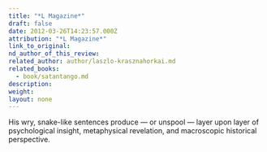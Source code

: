 ```yaml
---
title: "*L Magazine*"
draft: false
date: 2012-03-26T14:23:57.000Z
attribution: "*L Magazine*"
link_to_original:
nd_author_of_this_review:
related_author: author/laszlo-krasznahorkai.md
related_books:
  - book/satantango.md
description:
weight:
layout: none
---
```

His wry, snake-like sentences produce — or unspool — layer upon layer of psychological insight, metaphysical revelation, and macroscopic historical perspective.

